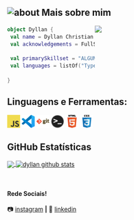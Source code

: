 ## <img width="45" alt="about" src="https://raw.github.com/elizarov/elizarov/master/about.png"> Mais sobre mim

<img align="right" width="300" src="https://i2.wp.com/allhtaccess.info/wp-content/uploads/2018/03/programming.gif?fit=1281%2C716&ssl=1" />

```kotlin
object Dyllan {
 val name = Dyllan Christian
 val acknowledgements = FullStack
 
 val primarySkillset = "ALGUMAS HABILIDADES"
 val languages = listOf("TypeScript", "Python", "JavaScript", "Django", "SQL", "CSS") 

}
```

## **Linguagens e Ferramentas:**  

<code><img height="30" src="https://raw.githubusercontent.com/github/explore/80688e429a7d4ef2fca1e82350fe8e3517d3494d/topics/javascript/javascript.png"></code>
<code><img height="30" src="https://raw.githubusercontent.com/github/explore/80688e429a7d4ef2fca1e82350fe8e3517d3494d/topics/visual-studio-code/visual-studio-code.png"></code>
<code><img height="30" src="https://raw.githubusercontent.com/github/explore/80688e429a7d4ef2fca1e82350fe8e3517d3494d/topics/git/git.png"></code>
<code><img height="30" src="https://raw.githubusercontent.com/github/explore/80688e429a7d4ef2fca1e82350fe8e3517d3494d/topics/terminal/terminal.png"></code>
<code><img height="30" src="https://raw.githubusercontent.com/github/explore/80688e429a7d4ef2fca1e82350fe8e3517d3494d/topics/html/html.png"></code>
<code><img height="30" src="https://raw.githubusercontent.com/github/explore/80688e429a7d4ef2fca1e82350fe8e3517d3494d/topics/css/css.png"></code>


## **GitHub Estatísticas**

<a href="https://github.com/Dyllanws">
  <img align="center" src="https://github-readme-stats.vercel.app/api/top-langs/?username=dyllanws&theme=dracula&hide_langs_below=1" />
</a>

<a href="https://github.com/Dyllanws">
 <img align="center" src="https://github-readme-stats.vercel.app/api?username=dyllanws&show_icons=true&theme=dracula&line_height=27" alt="dyllan github stats"/>
</a>

[instagram]: [https://www.instagram.com/dyllanws/]
[linkedin]: https://www.linkedin.com/in/dyllancardoso/
<br>

#### Rede Sociais!

📷 [instagram][instagram] **|** 
👔 [linkedin][linkedin]
